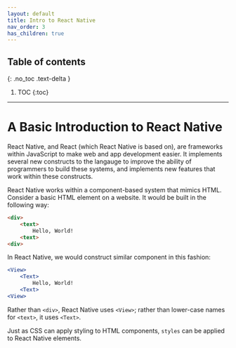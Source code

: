 ```yaml
---
layout: default
title: Intro to React Native
nav_order: 3
has_children: true
---
```

## Table of contents
{: .no_toc .text-delta }

1. TOC
{:toc}
---

# A Basic Introduction to React Native

React Native, and React (which React Native is based on), are frameworks within JavaScript to make web and app development easier. It implements several new constructs to the langauge to improve the ability of programmers to build these systems, and implements new features that work within these constructs. 


React Native works within a component-based system that mimics HTML. Consider a basic HTML element on a website. It would be built in the following way:

```html
<div>
    <text>
        Hello, World!
    <text>
<div>
```

In React Native, we would construct similar component in this fashion:

```jsx
<View>
    <Text>
        Hello, World!
    <Text>
<View>
```

Rather than `<div>`, React Native uses `<View>`; rather than lower-case names for `<text>`, it uses `<Text>`. 

Just as CSS can apply styling to HTML components, `styles` can be applied to React Native elements.